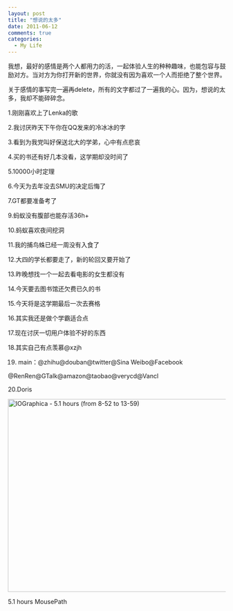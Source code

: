 ```yaml
---
layout: post
title: "想说的太多"
date: 2011-06-12
comments: true
categories:
  - My Life
---
```

我想，最好的感情是两个人都用力的活，一起体验人生的种种趣味，也能包容与鼓励对方。当对方为你打开新的世界，你就没有因为喜欢一个人而拒绝了整个世界。

关于感情的事写完一遍再delete，所有的文字都过了一遍我的心。因为，想说的太多，我却不能碎碎念。

<!-- more -->

1.刚刚喜欢上了Lenka的歌

2.我讨厌昨天下午你在QQ发来的冷冰冰的字

3.看到为我党叫好保送北大的学弟，心中有点悲哀

4.买的书还有好几本没看，这学期却没时间了

5.10000小时定理

6.今天为去年没去SMU的决定后悔了

7.GT都要准备考了

9.蚂蚁没有腹部也能存活36h+

10.蚂蚁喜欢夜间挖洞

11.我的捕鸟蛛已经一周没有入食了

12.大四的学长都要走了，新的轮回又要开始了

13.昨晚想找一个一起去看电影的女生都没有

14.今天要去图书馆还欠费已久的书

15.今天将是这学期最后一次去赛格

16.其实我还是做个学霸适合点

17.现在讨厌一切用户体验不好的东西

18.其实自己有点羡慕@xzjh

19. main<span style="color: #000000;">：</span>@zhihu@douban@twitter@Sina Weibo@Facebook

@RenRen@GTalk@amazon@taobao@verycd@Vancl

20.Doris

[<img style="background-image: none; padding-left: 0px; padding-right: 0px; display: inline; padding-top: 0px; border-width: 0px;" title="IOGraphica - 5.1 hours (from 8-52 to 13-59)" src="http://wordpress.lufangming.com/wp-content/uploads/2011/06/IOGraphica-5.1-hours-from-8-52-to-13-59_thumb.png" alt="IOGraphica - 5.1 hours (from 8-52 to 13-59)" width="791" height="447" border="0" />][1]

5.1 hours MousePath

 [1]: http://wordpress.lufangming.com/wp-content/uploads/2011/06/IOGraphica-5.1-hours-from-8-52-to-13-59.png